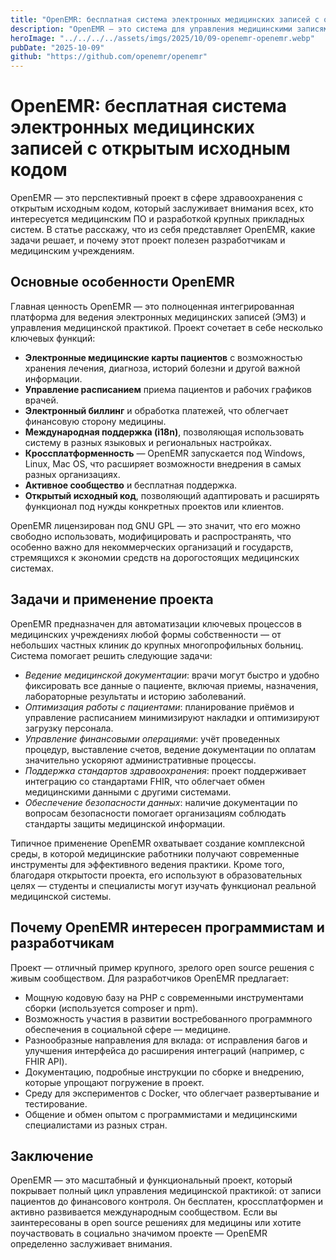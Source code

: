 ```yaml
---
title: "OpenEMR: бесплатная система электронных медицинских записей с открытым исходным кодом"
description: "OpenEMR — это система для управления медицинскими записями, поддерживающее множество платформ, международную локализацию и активное сообщество разработчиков и врачей."
heroImage: "../../../../assets/imgs/2025/10/09-openemr-openemr.webp"
pubDate: "2025-10-09"
github: "https://github.com/openemr/openemr"
---
```


# OpenEMR: бесплатная система электронных медицинских записей с открытым исходным кодом

OpenEMR — это перспективный проект в сфере здравоохранения с открытым исходным кодом, который заслуживает внимания всех, кто интересуется медицинским ПО и разработкой крупных прикладных систем. В статье расскажу, что из себя представляет OpenEMR, какие задачи решает, и почему этот проект полезен разработчикам и медицинским учреждениям.

## Основные особенности OpenEMR

Главная ценность OpenEMR — это полноценная интегрированная платформа для ведения электронных медицинских записей (ЭМЗ) и управления медицинской практикой. Проект сочетает в себе несколько ключевых функций:

- **Электронные медицинские карты пациентов** с возможностью хранения лечения, диагноза, историй болезни и другой важной информации.
- **Управление расписанием** приема пациентов и рабочих графиков врачей.
- **Электронный биллинг** и обработка платежей, что облегчает финансовую сторону медицины.
- **Международная поддержка (i18n)**, позволяющая использовать систему в разных языковых и региональных настройках.
- **Кроссплатформенность** — OpenEMR запускается под Windows, Linux, Mac OS, что расширяет возможности внедрения в самых разных организациях.
- **Активное сообщество** и бесплатная поддержка.
- **Открытый исходный код**, позволяющий адаптировать и расширять функционал под нужды конкретных проектов или клиентов.

OpenEMR лицензирован под GNU GPL — это значит, что его можно свободно использовать, модифицировать и распространять, что особенно важно для некоммерческих организаций и государств, стремящихся к экономии средств на дорогостоящих медицинских системах.

## Задачи и применение проекта

OpenEMR предназначен для автоматизации ключевых процессов в медицинских учреждениях любой формы собственности — от небольших частных клиник до крупных многопрофильных больниц. Система помогает решить следующие задачи:

- *Ведение медицинской документации*: врачи могут быстро и удобно фиксировать все данные о пациенте, включая приемы, назначения, лабораторные результаты и историю заболеваний.
- *Оптимизация работы с пациентами*: планирование приёмов и управление расписанием минимизируют накладки и оптимизируют загрузку персонала.
- *Управление финансовыми операциями*: учёт проведенных процедур, выставление счетов, ведение документации по оплатам значительно ускоряют административные процессы.
- *Поддержка стандартов здравоохранения*: проект поддерживает интеграцию со стандартами FHIR, что облегчает обмен медицинскими данными с другими системами.
- *Обеспечение безопасности данных*: наличие документации по вопросам безопасности помогает организациям соблюдать стандарты защиты медицинской информации.

Типичное применение OpenEMR охватывает создание комплексной среды, в которой медицинские работники получают современные инструменты для эффективного ведения практики. Кроме того, благодаря открытости проекта, его используют в образовательных целях — студенты и специалисты могут изучать функционал реальной медицинской системы.

## Почему OpenEMR интересен программистам и разработчикам

Проект — отличный пример крупного, зрелого open source решения с живым сообществом. Для разработчиков OpenEMR предлагает:

- Мощную кодовую базу на PHP с современными инструментами сборки (используется composer и npm).
- Возможность участия в развитии востребованного программного обеспечения в социальной сфере — медицине.
- Разнообразные направления для вклада: от исправления багов и улучшения интерфейса до расширения интеграций (например, с FHIR API).
- Документацию, подробные инструкции по сборке и внедрению, которые упрощают погружение в проект.
- Среду для экспериментов с Docker, что облегчает развертывание и тестирование.
- Общение и обмен опытом с программистами и медицинскими специалистами из разных стран.

## Заключение

OpenEMR — это масштабный и функциональный проект, который покрывает полный цикл управления медицинской практикой: от записи пациентов до финансового контроля. Он бесплатен, кроссплатформен и активно развивается международным сообществом. Если вы заинтересованы в open source решениях для медицины или хотите поучаствовать в социально значимом проекте — OpenEMR определенно заслуживает внимания.